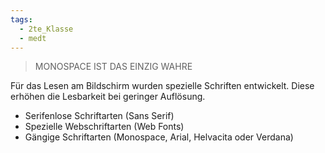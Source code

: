 ```yaml
---
tags:
  - 2te_Klasse
  - medt
---
```

> MONOSPACE IST DAS EINZIG WAHRE 

Für das Lesen am Bildschirm wurden spezielle Schriften entwickelt. Diese erhöhen die Lesbarkeit bei geringer Auflösung.
- Serifenlose Schriftarten (Sans Serif)
- Spezielle Webschriftarten (Web Fonts)
- Gängige Schriftarten (Monospace, Arial, Helvacita oder Verdana)